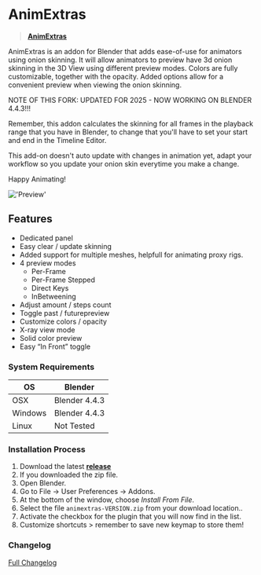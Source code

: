 # AnimExtras

><b>[AnimExtras](https://github.com/iBrushC/animextras)</b>

AnimExtras is an addon for Blender that adds ease-of-use for animators using onion skinning. It will allow animators to preview have 3d onion skinning in the 3D View using different preview modes. Colors are fully customizable, together with the opacity. Added options allow for a convenient preview when viewing the onion skinning.

NOTE OF THIS FORK: UPDATED FOR 2025 - NOW WORKING ON BLENDER 4.4.3!!!

Remember, this addon calculates the skinning for all frames in the playback range that you have in Blender, to change that you'll have to set your start and end in the Timeline Editor.

This add-on doesn't auto update with changes in animation yet, adapt your workflow so you update your onion skin everytime you make a change.

Happy Animating!

!['Preview'](https://raw.githubusercontent.com/wiki/schroef/animextras/images/anmx-v112.jpg?2021-04-21.2)

## Features

* Dedicated panel
* Easy clear / update skinning
* Added support for multiple meshes, helpfull for animating proxy rigs.
* 4 preview modes
  * Per-Frame
  * Per-Frame Stepped
  * Direct Keys
  * InBetweening
* Adjust amount / steps count
* Toggle past / futurepreview
* Customize colors / opacity
* X-ray view mode
* Solid color preview
* Easy “In Front” toggle

### System Requirements

| **OS** | **Blender** |
| ------------- | ------------- |
| OSX | Blender 4.4.3 |
| Windows | Blender 4.4.3 |
| Linux | Not Tested |

<!-- ### Blender 2.80 | Pre-release
Try this pre-release branch for Blender 2.80: [bl280_dev](https://github.com/PATH-TO-PRE-LEASE) -->

### Installation Process

1. Download the latest <b>[release](https://github.com/iBrushC/animextras/releases/)</b>
2. If you downloaded the zip file.
3. Open Blender.
4. Go to File -> User Preferences -> Addons.
5. At the bottom of the window, choose *Install From File*.
6. Select the file `animextras-VERSION.zip` from your download location..
7. Activate the checkbox for the plugin that you will now find in the list.
8. Customize shortcuts > remember to save new keymap to store them!

### Changelog

[Full Changelog](CHANGELOG.md)

